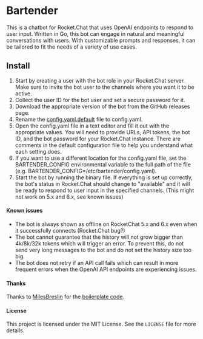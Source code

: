 # Bartender

This is a chatbot for Rocket.Chat that uses OpenAI endpoints to respond to user input. Written in Go, this bot can engage in natural and meaningful conversations with users. With customizable prompts and responses, it can be tailored to fit the needs of a variety of use cases.

## Install

1. Start by creating a user with the bot role in your Rocket.Chat server. Make sure to invite the bot user to the channels where you want it to be active.
2. Collect the user ID for the bot user and set a secure password for it.
3. Download the appropriate version of the bot from the GitHub releases page.
4. Rename the [config.yaml.default](config.yaml.default) file to config.yaml.
5. Open the config.yaml file in a text editor and fill it out with the appropriate values. You will need to provide URLs, API tokens, the bot ID, and the bot password for your Rocket.Chat instance. There are comments in the default configuration file to help you understand what each setting does.
6. If you want to use a different location for the config.yaml file, set the BARTENDER_CONFIG environmental variable to the full path of the file (e.g. BARTENDER_CONFIG=/etc/bartender/config.yaml).
7. Start the bot by running the binary file. If everything is set up correctly, the bot's status in Rocket.Chat should change to "available" and it will be ready to respond to user input in the specified channels. (This might not work on 5.x and 6.x, see known issues)


#### Known issues
 - The bot is always shown as offline on RocketChat 5.x and 6.x even when it successfully connects (Rocket.Chat bug?)
 - The bot cannot guarantee that the history will not grow bigger than 4k/8k/32k tokens which will trigger an error. To prevent this, do not send very long messages to the bot and do not set the history size too big.
 - The bot does not retry if an API call fails which can result in more frequent errors when the OpenAI API endpoints are experiencing issues.

#### Thanks

Thanks to [MilesBreslin](https://github.com/MilesBreslin) for the [boilerplate code](https://github.com/MilesBreslin/rocket-bot-go).

#### License

This project is licensed under the MIT License. See the `LICENSE` file for more details.
